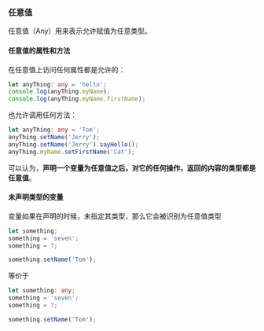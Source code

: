 ### 任意值
任意值（Any）用来表示允许赋值为任意类型。
#### 任意值的属性和方法
在任意值上访问任何属性都是允许的：
```ts
let anyThing: any = 'hello';
console.log(anyThing.myName);
console.log(anyThing.myName.firstName);
```

也允许调用任何方法：
```ts
let anyThing: any = 'Tom';
anyThing.setName('Jerry');
anyThing.setName('Jerry').sayHello();
anyThing.myName.setFirstName('Cat');
```
可以认为，**声明一个变量为任意值之后，对它的任何操作，返回的内容的类型都是任意值**。

#### 未声明类型的变量
变量如果在声明的时候，未指定其类型，那么它会被识别为任意值类型
```ts
let something;
something = 'seven';
something = 7;

something.setName('Tom');
```
等价于
```ts
let something: any;
something = 'seven';
something = 7;

something.setName('Tom');
```
